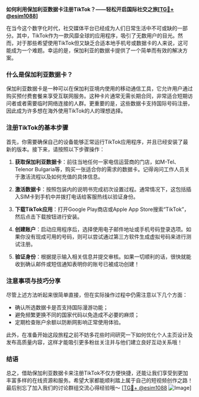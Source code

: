 **如何利用保加利亚数据卡注册TikTok？——轻松开启国际社交之旅[[TG💪+ @esim1088](https://t.me/s/esim1088)]**

在当今这个数字化时代，社交媒体平台已经成为人们日常生活中不可或缺的一部分。其中，TikTok作为一款风靡全球的应用程序，吸引了无数用户的目光。然而，对于那些希望使用TikTok但又缺乏合适本地手机号或数据卡的人来说，这可能成为一个难题。幸运的是，保加利亚的数据卡提供了一个简单而有效的解决方案。

### 什么是保加利亚数据卡？

保加利亚数据卡是一种可以在保加利亚境内使用的移动通信工具，它允许用户通过购买预付费套餐来享受互联网服务。这种卡片通常无需长期合同，非常适合短期访问者或者需要临时网络连接的人群。更重要的是，这些数据卡支持国际号码注册，因此成为许多想在海外使用TikTok的人的理想选择。

### 注册TikTok的基本步骤

首先，你需要确保自己的设备能够正常运行TikTok应用程序，并且已经安装了最新的版本。接下来，请按照以下步骤操作：

1. **获取保加利亚数据卡**：前往当地任何一家电信运营商的门店，如M-Tel、Telenor Bulgaria等，购买一张适合你的需求的数据卡。记得询问工作人员关于激活流程以及如何充值的具体信息。
   
2. **激活数据卡**：按照包装内的说明书完成初次设置过程。通常情况下，这包括插入SIM卡到手机中并拨打电话给客服热线以验证身份。

3. **下载TikTok应用**：打开Google Play商店或Apple App Store搜索“TikTok”，然后点击下载按钮进行安装。

4. **创建账户**：启动应用程序后，选择使用电子邮件地址或手机号码登录选项。如果你没有现成可用的号码，则可以尝试通过第三方软件生成虚拟号码来进行测试注册。

5. **验证身份**：根据提示输入相关信息并提交审核。如果一切顺利的话，很快就能收到确认邮件或短信通知表明你的账号已被成功创建！

### 注意事项与技巧分享

尽管上述方法听起来很简单直接，但在实际操作过程中仍需注意以下几个方面：

- 确认所选数据卡是否支持国际漫游功能；
- 避免频繁更换不同的国家代码以免造成不必要的麻烦；
- 定期检查账户余额以防断网影响正常使用体验。

此外，在准备开始这段旅程之前不妨多花些时间研究一下如何优化个人主页设计及发布高质量内容，这样才能吸引更多粉丝关注并与他们建立良好互动关系哦！

### 结语

总之，借助保加利亚数据卡来注册TikTok不仅方便快捷，还能让我们享受到更加丰富多样的在线资源和服务。希望大家都能顺利踏上属于自己的短视频创作之路！最后别忘了加入我们的讨论群组交流心得经验哦～ [[TG💪+ @esim1088](https://t.me/s/esim1088) ![Image](https://i.postimg.cc/4NQfJmqS/Snipaste-2025-05-13-00-14-12.png)]